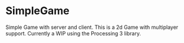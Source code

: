 # SimpleGame
Simple Game with server and client.
This is a 2d Game with multiplayer support. Currently a WIP using the Processing 3 library.
